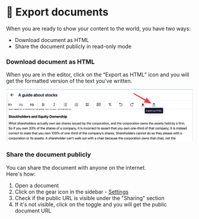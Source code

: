 # 💾 Export documents

When you are ready to show your content to the world, you have two ways:

* Download document as HTML
* Share the document publicly in read-only mode

### Download document as HTML

When you are in the editor, click on the “Export as HTML” icon and you will get the formatted version of the text you’ve written.

![](<../../.gitbook/assets/image (10).png>)

### Share the document publicly

You can share the document with anyone on the internet.\
Here's how:

1. Open a document
2. Click on the gear icon in the sidebar - [Settings](sidebar/settings.md)
3. Check if the public URL is visible under the "Sharing" section
4. If it's not visible, click on the toggle and you will get the public document URL
